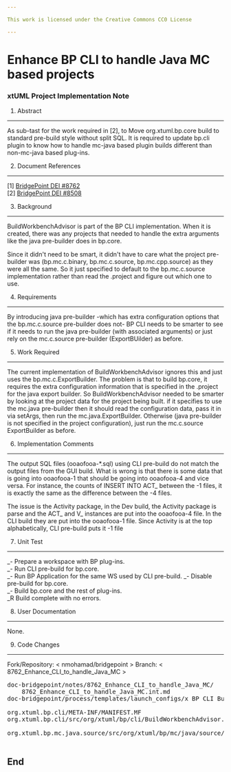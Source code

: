 ```yaml
---

This work is licensed under the Creative Commons CC0 License

---
```


# Enhance BP CLI to handle Java MC based projects
### xtUML Project Implementation Note

1. Abstract
-----------
As sub-tast for the work required in [2], to Move org.xtuml.bp.core build to 
standard pre-build style without split SQL. It is required to update  bp.cli 
plugin to know how to handle mc-java based plugin builds different than 
non-mc-java based plug-ins.

2. Document References
----------------------
[1] [BridgePoint DEI #8762](https://support.onefact.net/redmine/issues/8762)   
[2] [BridgePoint DEI #8508](https://support.onefact.net/redmine/issues/8508)  

3. Background
-------------
  BuildWorkbenchAdvisor is part of the BP CLI implementation. When it is created, 
there was any projects that needed to handle the extra arguments like the java 
pre-builder does in bp.core.

  Since it didn't need to be smart, it didn't have to care what the project 
pre-builder was (bp.mc.c.binary, bp.mc.c.source, bp.mc.cpp.source) as they were 
all the same.  So it just specified to default to the bp.mc.c.source 
implementation rather than read the .project and figure out which one to use.

4. Requirements
---------------
  By introducing java pre-builder -which has extra configuration options that 
the bp.mc.c.source pre-builder does not- BP CLI needs to be smarter to see if it 
needs to run the java pre-builder (with associated arguments) or just rely on 
the mc.c.source pre-builder (ExportBUilder) as before.

5. Work Required
----------------
  The current implementation of BuildWorkbenchAdvisor ignores this and just 
uses the bp.mc.c.ExportBuilder. The problem is that to build bp.core, it requires 
the extra configuration information that is specified in the .project for the 
java export builder. So BuildWorkbenchAdvisor needed to be  smarter by looking 
at the project data for the project being built. if it specifies to use the 
mc.java pre-builder then it should read the configuration data, pass it in via 
setArgs, then run the mc.java.ExportBuilder. Otherwise (java pre-builder is not 
specified in the project configuration), just run the mc.c.source ExportBuilder 
as before.

6. Implementation Comments
--------------------------
   The output SQL files (ooaofooa-*.sql) using CLI pre-build  do not match the output 
files from the GUI build. What is wrong is that there is some data that is 
going into ooaofooa-1 that should be going into ooaofooa-4 and vice versa.
For instance, the counts of INSERT INTO ACT_ between the -1 files, it is 
exactly the same as the difference between the -4 files.  
 
The issue is the Activity package, in the Dev build, the Activity package is 
parse and the ACT_ and V_ instances are put into the ooaofooa-4 file. In the
CLI build they are put into the ooaofooa-1 file. Since Activity is at the top 
alphabetically, CLI pre-build puts it -1 file

7. Unit Test
------------
_- Prepare a workspace with BP plug-ins.  
_- Run CLI pre-build for bp.core.  
_- Run BP Application for the same WS used by CLI pre-build. 
_- Disable pre-build for bp.core.  
_- Build bp.core and the rest of plug-ins.  
_R Build complete with no errors.  


8. User Documentation
---------------------
None.

9. Code Changes
---------------
Fork/Repository: < nmohamad/bridgepoint >
Branch: < 8762_Enhance_CLI_to_handle_Java_MC >

<pre>
doc-bridgepoint/notes/8762_Enhance_CLI_to_handle_Java_MC/
    8762_Enhance_CLI_to_handle_Java_MC.int.md
doc-bridgepoint/process/templates/launch_configs/x BP CLI Build.launch

org.xtuml.bp.cli/META-INF/MANIFEST.MF
org.xtuml.bp.cli/src/org/xtuml/bp/cli/BuildWorkbenchAdvisor.java

org.xtuml.bp.mc.java.source/src/org/xtuml/bp/mc/java/source/ExportBuilder.java

</pre>

End
---

